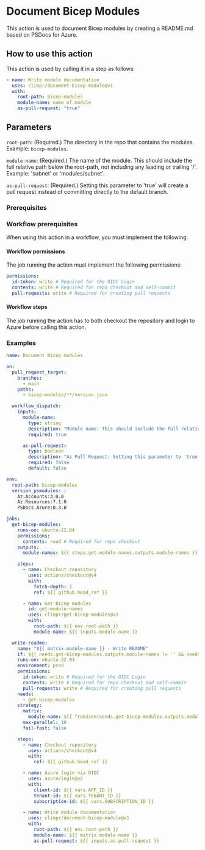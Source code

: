 # Document Bicep Modules

This action is used to document Bicep modules by creating a README.md based on PSDocs for Azure.

## How to use this action

This action is used by calling it in a step as follows:

```yaml
- name: Write module documentation
  uses: climpr/document-bicep-module@v1
  with:
    root-path: bicep-modules
    module-name: name of module
    as-pull-request: "true"
```

## Parameters

`root-path`: (Required.) The directory in the repo that contains the modules. Example: `bicep-modules`.

`module-name`: (Required.) The name of the module. This should include the full relative path below the root-path, not including any leading or trailing '/'. Example: 'subnet' or 'modules/subnet'.

`as-pull-request`: (Required.) Setting this parameter to 'true' will create a pull request instead of committing directly to the default branch.

### Prerequisites

### Workflow prerequisites

When using this action in a workflow, you must implement the following:

#### Workflow permissions

The job running the action must implement the following permissions:

```yaml
permissions:
  id-token: write # Required for the OIDC Login
  contents: write # Required for repo checkout and self-commit
  pull-requests: write # Required for creating pull requests
```

#### Workflow steps

The job running the action has to both checkout the repository and login to Azure before calling this action.

### Examples

```yaml
name: Document Bicep modules

on:
  pull_request_target:
    branches:
      - main
    paths:
      - bicep-modules/**/version.json

  workflow_dispatch:
    inputs:
      module-name:
        type: string
        description: "Module name: This should include the full relative tree below the root path. Example: 'subnet' or 'modules/subnet'."
        required: true

      as-pull-request:
        type: boolean
        description: "As Pull Request: Setting this parameter to 'true' will create a pull request instead of committing directly to main."
        required: false
        default: false

env:
  root-path: bicep-modules
  version_psmodules: |
    Az.Accounts:3.0.0
    Az.Resources:7.1.0
    PSDocs.Azure:0.3.0

jobs:
  get-bicep-modules:
    runs-on: ubuntu-22.04
    permissions:
      contents: read # Required for repo checkout
    outputs:
      module-names: ${{ steps.get-module-names.outputs.module-names }}

    steps:
      - name: Checkout repository
        uses: actions/checkout@v4
        with:
          fetch-depth: 2
          ref: ${{ github.head_ref }}

      - name: Get Bicep modules
        id: get-module-names
        uses: climpr/get-bicep-modules@v1
        with:
          root-path: ${{ env.root-path }}
          module-name: ${{ inputs.module-name }}

  write-readme:
    name: "${{ matrix.module-name }} - Write README"
    if: ${{ needs.get-bicep-modules.outputs.module-names != '' && needs.get-bicep-modules.outputs.module-names != '[]' }}
    runs-on: ubuntu-22.04
    environment: prod
    permissions:
      id-token: write # Required for the OIDC Login
      contents: write # Required for repo checkout and self-commit
      pull-requests: write # Required for creating pull requests
    needs:
      - get-bicep-modules
    strategy:
      matrix:
        module-name: ${{ fromJson(needs.get-bicep-modules.outputs.module-names) }}
      max-parallel: 10
      fail-fast: false

    steps:
      - name: Checkout repository
        uses: actions/checkout@v4
        with:
          ref: ${{ github.head_ref }}

      - name: Azure login via OIDC
        uses: azure/login@v2
        with:
          client-id: ${{ vars.APP_ID }}
          tenant-id: ${{ vars.TENANT_ID }}
          subscription-id: ${{ vars.SUBSCRIPTION_ID }}

      - name: Write module documentation
        uses: climpr/document-bicep-module@v1
        with:
          root-path: ${{ env.root-path }}
          module-name: ${{ matrix.module-name }}
          as-pull-request: ${{ inputs.as-pull-request }}
```
